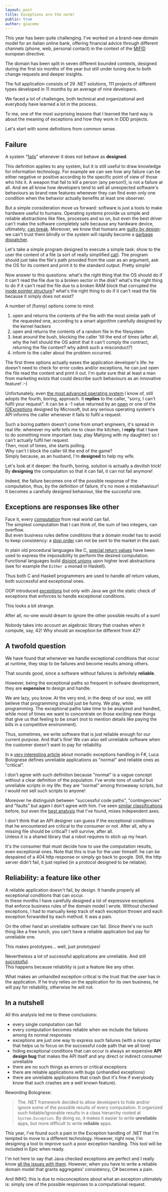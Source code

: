 ```yaml
---
layout: post
title: Exceptions are the norm!
public: true
author: giacomo
---
```


This year has been quite challenging. I've worked on a brand-new domain model
for an italian online bank, offering financial advice through different channels
(phone, web, personal contact) in the context of the [MiFID][19] european directive.

The domain has been split in seven different bounded contexts, designed during
the first six months of the year but still under tuning due to both change
requests and deeper insights.

The full application consists of 29 .NET solutions, 111 projects of different
types developed in 11 months by an average of nine developers.

We faced a lot of challenges, both technical and organizational and everybody
have learned a lot in the process.

To me, one of the most surprising lessons that I learned the hard way is about
the meaning of exceptions and how they work in DDD projects.

Let's start with some definitions from common sense.

Failure 
------- 
A system "[fails][1]" whenever it does not behave as **designed**.

This definition applies to any system, but it is still useful to draw knowledge
for information technology. For example we can see how any failure can be either
negative or positive according to the specific point of view of those who hits
it. A weapon that fail to kill a person (any person!), is not a failure at all.
And we all know how developers tend to sell all unexpected software's behaviours
as brand new features whenever they can find even only one condition when the
behavior actually benefits at least one observer.

But a simple consideration move us forward: software is just a tools to make
hardware useful to humans. Operating systems provide us simple and reliable
abstractions like files, processes and so on, but even the best driver can't
make the software completely safe because any hardware device, ultimately, [can
break][2]. Moreover, we know that humans are [guilty by design][3]: we can't
trust them blindly or the system will rapidly become a [garbage dispatcher][4].

Let's take a simple program designed to execute a simple task: show to the user
the content of a file (a sort of really simplified [cat][5]). The program should
just take the file's path provided from the user as an argument, ask the OS for
its content and print it to the standard output. Pretty simple!

Now answer to this questions: what's the right thing that the OS should do if it
can't read the file due to a broken sector in the disk? what's the right thing
to do if it can't read the file due to a broken RAM block that corrupted the
[inode pointer structure][6]? what's the right thing to do if it can't read the
file because it simply does not exist?

A number of (funny) options come to mind: 

1. open and returns the contents of the file with the most similar path of the 
   requested one, according to a smart algorithm carefully designed 
   by the kernel hackers 
2. open and returns the contents of a random file in the filesystem 
3. beat around the bush, blocking the caller 'till the end of times (after all, 
   why the hell should the OS admit that it can't comply the contract, 
   returning the file content? why admit such a misconduct?) 
4. inform to the caller about the problem occurred.

The first three options actually eases the application developer's life: he
doesn't need to check for error codes and/or exceptions, he can just open the
file read the content and print it out. I'm quite sure that at least a man from
marketing exists that could describe such behaviours as an innovative feature! :-)

Unfortunately, even [the most advanced operating system][9] I know of, still
adopts the fourth, boring, approach. It **replies** to the caller, "sorry, I
can't fulfil your request". It can be a -1 value returned by an [open][7] or one
of the [IOExceptions][8] designed by Microsoft, but any serious operating
system's API informs the caller whenever it fails to fulfil a request.

Such a boring pattern doesn't come from smart engineers, it's spread in real
life: whenever my wife tells me to clean the kitchen, I **reply** that I have to
do something more important (say, play Mahjong with my daughter) so I can't
actually fulfil her request.  
Then, most of times, she starts polling.  
Why can't I block the caller till the end of the game?  
Simply because, as an husband, I'm **designed** to help my wife.

Let's look at it deeper: the fourth, boring, solution is actually a devilish trick!
By **designing** the computation so that it can fail, it can not fail anymore!

Indeed, the failure becomes one of the possible response of the computation, 
thus, by the definition of failure, it's no more a misbehaviour!  
It becomes a carefully designed behaviour, like the succesful one.

Exceptions are responses like other 
-----------------------------------
Face it, every [computation][17] from real world can fail.   
The simplest computation that I can think of, the sum of two integers, can overflow.  
But even business rules define conditions that a domain model has to avoid to 
keep consistency: a [stop order][15] can not be sent to the market in the past.

In plain old procedural languages like C, [special return values][10] have been
used to express the impossibility to perform the desired computation. 
Functional languages build [disjoint unions][11] upon higher level abstractions 
(see for example the `Either a` monad in Haskell). 

Thus both C and Haskell programmers are used to handle _all_ return values, both 
successful and exceptional ones.

OOP introduced [exceptions][10] but only with Java we got the static check of
exceptions that enforces to handle exceptional conditions.

This looks a bit strange.

After all, no-one would dream to ignore the other possible results of a sum!  

Nobody takes into account an algebraic library that crashes when it compute, say, 42! 
Why should an exception be different from 42?

A twofold question 
------------------
We have found that whenever we handle exceptional conditions that occur at
runtime, they stop to be failures and become results among others.

That sounds good, since a software without failures is definitely **reliable**.

However, being the exceptional paths so frequent in
sofware development, they are **expensive** to design and handle.

We are lazy, you know. At the very end, in the deep of our soul, we still
believe that programming should just be funny. We play, while programming. The
exceptional paths take time to be analyzed and handled, while most of times we
want to concentrate on those exciting new things that give us that feeling to be
smart (not to mention details like paying the bills in a competitive
environment).

Thus, sometimes, we write software that is just reliable enough for our current 
purpose. And that's fine! We can also sell unreliable software when the customer
doesn't want to pay for reliability.

In a [very interesting article][12] about monadic exceptions handling in F#, Luca Bolognese 
defines unreliable applications as "normal" and reliable ones as "critical".

I don't agree with such definition because "normal" is a vague concept without
a clear definition of the population. I've wrote tons of useful but unreliable
scripts in my life: they are "normal" among throwaway scripts, but I would not 
sell such scripts to anyone!

Moreover he distinguish between "successful code paths", "contingencies" and 
"faults" but again I don't agree with him. I've seen [similar classifications][13] 
before, but even the [best analysis][14] that I've found, mixes independent axes.

I don't think that an API designer can guess if the exceptional conditions that
he encountered are critical to the consumer or not. 
After all, why a missing file should be critical? I will survive, after all.  
Unless it is a shared library that a robot requires to stich up my heart.

It's the consumer that must decide how to use the computation results, even 
exceptional ones. Note that this is true for the user himself: he can be
despaired of a 404 http response or simply go back to google. 
Still, the http server didn't fail, it just replied (in a protocol designed to be reliable).

Reliability: a feature like other
---------------------------------
A reliable application doesn't fail, by design. It handle properly all 
exceptional conditions that can occur.  
In these months I have carefully designed a lot of expressive exceptions 
that enforce business rules of the domain model I wrote.
Without checked exceptions, I had to manually keep track of each exception 
thrown and each exception forwarded by each method. It was a pain.

On the other hand an unreliable software can fail. 
Since there's no such thing like a free lunch, you can't have 
a reliable application but pay for unreliable one.

This makes prototypes... well, just prototypes!

Nevertheless a lot of successful applications are unreliable. And still 
<a href="http://upload.wikimedia.org/wikipedia/en/d/de/Failwhale.png" target="_blank">successful</a>.  
This happens because reliability is just a feature like any other.

What makes an unhandled exception critical is the trust that the user has in the
application. If he truly relies on the application for its own business, he will
pay for reliability, otherwise he will not.

In a nutshell
-------------
All this analysis led me to these conclusions:
* every single computation can fail
* every computation becomes reliable when we include the failures among its 
  normal responses
* exceptions are just one way to express such failures (with a nice syntax that
  helps us to focus on the successful code path that we all love)
* hiding exceptional conditions that can occur is always an expensive **API design bug** 
  that makes the API itself and any direct or indirect consumer unreliable
* there are no such things as errors or critical exceptions
* there are reliable applications with bugs (unhandled exceptions)
* there are unreliable applications that crash (but it's fine if everybody 
  know that such crashes are a well known feature).

Rewording Bolognese:

> The .NET framework decided to allow developers to hide and/or ignore
> some of the possible results of every computation. It organized such
> hidable/ignorable results in a class hierarchy rooted at `System.Exception`.
> By doing so, it makes it easier to write **unreliable** apps, 
> but more difficult to write **reliable** apps.

This year, I've found such a pain in the Exception handling of .NET that 
I'm tempted to move to a different technology.
However, right now, I'm designing a tool to improve such a poor exception 
handling. This tool will be included in Epic when ready. 

I'm not here to say that Java checked exceptions are perfect and I really 
know [all the issues with them][16]. However, when you have to write a reliable 
domain model that grants aggregates' consistency, C# becomes a pain.

And IMHO, this is due to misconceptions about what an exception ultimately is: 
simply one of the possible responses to a computational request.


[1]: http://en.wikipedia.org/wiki/Failure
[2]: http://pages.cs.wisc.edu/~kadav/papers/carb-sosp09.pdf
[3]: http://en.wikipedia.org/wiki/Original_sin 
[4]: http://en.wikipedia.org/wiki/Garbage_in,_garbage_out
[5]: http://linux.die.net/man/1/cat
[6]: http://en.wikipedia.org/wiki/Inode_pointer_structure
[7]: http://linux.die.net/man/3/open
[8]: http://msdn.microsoft.com/it-it/library/system.io.ioexception(v=vs.100).aspx
[9]: http://plan9.bell-labs.com/plan9/
[10]: http://en.wikibooks.org/wiki/C_Programming/Error_handling
[11]: http://en.wikipedia.org/wiki/Disjoint_union
[12]: http://lucabolognese.wordpress.com/2012/11/19/exceptions-vs-return-values-to-represent-errors-in-f-i-conceptual-view/
[13]: http://blogs.msdn.com/b/ericlippert/archive/2008/09/10/vexing-exceptions.aspx
[14]: http://www.haskell.org/haskellwiki/Error_vs._Exception
[15]: http://www.nasdaq.com/investing/placing-forex-orders.stm
[16]: http://www.artima.com/intv/handcuffs.html
[17]: http://en.wikipedia.org/wiki/Computation
[19]: http://ec.europa.eu/internal_market/securities/isd/mifid_en.htm
